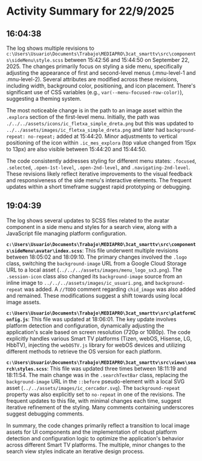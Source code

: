 # Activity Summary for 22/9/2025

## 16:04:38
The log shows multiple revisions to `c:\Users\Usuario\Documents\Trabajo\MEDIAPRO\3cat_smarttv\src\components\sideMenu\style.scss` between 15:42:56 and 15:44:50 on September 22, 2025.  The changes primarily focus on styling a side menu, specifically adjusting the appearance of first and second-level menus (.mnu-level-1 and .mnu-level-2).  Several attributes are modified across these revisions, including width, background color, positioning, and icon placement.  There's significant use of CSS variables (e.g., `var(--menu-focused-row-color)`), suggesting a theming system.

The most noticeable change is in the path to an image asset within the `.explora` section of the first-level menu.  Initially, the path was `./../../assets/icons/ic_fletxa_simple_dreta.png` but this was updated to `../../assets/images/ic_fletxa_simple_dreta.png` and later had `background-repeat: no-repeat;` added at 15:44:20.  Minor adjustments to vertical positioning of the icon within `.ic_mes_explora`  (top value changed from 15px to 13px) are also visible between 15:44:20 and 15:44:50.

The code consistently addresses styling for different menu states:  `.focused`, `.selected`, `.open-1st-level`, `.open-2nd-level`, and `.navigating-2nd-level`.  These revisions likely reflect iterative improvements to the visual feedback and responsiveness of the side menu's interactive elements.  The frequent updates within a short timeframe suggest rapid prototyping or debugging.


## 19:04:39
The log shows several updates to SCSS files related to the avatar component in a side menu and styles for a search view, along with a JavaScript file managing platform configuration.

**`c:\Users\Usuario\Documents\Trabajo\MEDIAPRO\3cat_smarttv\src\components\sideMenu\avatar\index.scss`**: This file underwent multiple revisions between 18:05:02 and 18:09:10.  The primary changes involved the `.logo` class, switching the `background-image` URL from a Google Cloud Storage URL to a local asset (`../../../assets/images/menu_logo_sx3.png`). The `.session-icon` class also changed its `background-image` source from an inline image to `../../../assets/images/ic_usuari.png`, and  `background-repeat` was added. A `//TODO` comment regarding `chid_image` was also added and remained.  These modifications suggest a shift towards using local image assets.

**`c:\Users\Usuario\Documents\Trabajo\MEDIAPRO\3cat_smarttv\src\platformConfig.js`**: This file was updated at 18:06:01.  The key update involves platform detection and configuration, dynamically adjusting the application's scale based on screen resolution (720p or 1080p).  The code explicitly handles various Smart TV platforms (Tizen, webOS, Hisense, LG, HbbTV), injecting the `webOSTV.js` library for webOS devices and utilizing different methods to retrieve the OS version for each platform.

**`c:\Users\Usuario\Documents\Trabajo\MEDIAPRO\3cat_smarttv\src\views\search\styles.scss`**: This file was updated three times between 18:11:19 and 18:11:54. The main change was in the `.searchTextBar` class, replacing the `background-image` URL in the `::before` pseudo-element with a local SVG asset (`../../assets/images/ic_cercador.svg`).  The `background-repeat` property was also explicitly set to `no-repeat` in one of the revisions.  The frequent updates to this file, with minimal changes each time, suggest iterative refinement of the styling. Many comments containing underscores suggest debugging comments.

In summary, the code changes primarily reflect a transition to local image assets for UI components and the implementation of robust platform detection and configuration logic to optimize the application's behavior across different Smart TV platforms.  The multiple, minor changes to the search view styles indicate an iterative design process.
